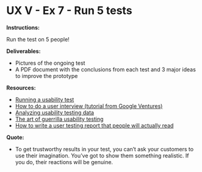 # UX V - Ex 7 - Run 5 tests

**Instructions:** 

Run the test on 5 people! 

**Deliverables:** 

- Pictures of the ongoing test
- A PDF document with the conclusions from each test and 3 major ideas to improve the prototype

**Resources:** 

- [Running a usability test](https://www.usability.gov/how-to-and-tools/methods/running-usability-tests.html)
- [How to do a user interview (tutorial from Google Ventures)](https://www.youtube.com/watch?v=Qq3OiHQ-HCU)
- [Analyzing usability testing data](https://uxdesign.cc/analysing-usability-testing-data-97667ae4999e)
- [The art of guerrilla usability testing](http://www.uxbooth.com/articles/the-art-of-guerrilla-usability-testing/)
- [How to write a user testing report that people will actually read](https://uxdesign.cc/how-to-write-a-user-testing-report-that-people-will-actually-read-652d15d2f92e)

**Quote:** 

- To get trustworthy results in your test, you can’t ask your customers to use their imagination. You’ve got to show them something realistic. If you do, their reactions will be genuine.